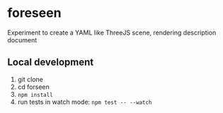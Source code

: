# foreseen

Experiment to create a YAML like ThreeJS scene, rendering description document

## Local development

1. git clone <git url>
2. cd forseen
3. `npm install`
4. run tests in watch mode: `npm test -- --watch`
